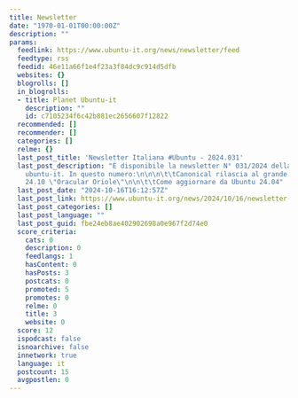 ```yaml
---
title: Newsletter
date: "1970-01-01T00:00:00Z"
description: ""
params:
  feedlink: https://www.ubuntu-it.org/news/newsletter/feed
  feedtype: rss
  feedid: 46e11a66f1e4f23a3f84dc9c914d5dfb
  websites: {}
  blogrolls: []
  in_blogrolls:
  - title: Planet Ubuntu-it
    description: ""
    id: c7105234f6c42b881ec2656607f12822
  recommended: []
  recommender: []
  categories: []
  relme: {}
  last_post_title: 'Newsletter Italiana #Ubuntu - 2024.031'
  last_post_description: "È disponibile la newsletter N° 031/2024 della comunità di
    ubuntu-it. In questo numero:\n\n\n\t\tCanonical rilascia al grande pubblico Ubuntu
    24.10 \"Oracular Oriole\"\n\n\t\tCome aggiornare da Ubuntu 24.04"
  last_post_date: "2024-10-16T16:12:57Z"
  last_post_link: https://www.ubuntu-it.org/news/2024/10/16/newsletter-italiana-ubuntu-2024031
  last_post_categories: []
  last_post_language: ""
  last_post_guid: fbe24eb8ae402902698a0e967f2d74e0
  score_criteria:
    cats: 0
    description: 0
    feedlangs: 1
    hasContent: 0
    hasPosts: 3
    postcats: 0
    promoted: 5
    promotes: 0
    relme: 0
    title: 3
    website: 0
  score: 12
  ispodcast: false
  isnoarchive: false
  innetwork: true
  language: it
  postcount: 15
  avgpostlen: 0
---
```

